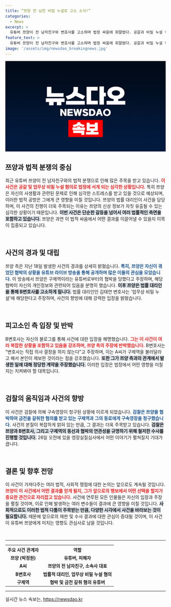 ```yaml
---
title: “쯔양 전 남친 비밀 누설로 고소 소식!”
categories:
  - News
excerpt: >
  유튜버 쯔양이 전 남자친구와 변호사를 고소하며 법정 싸움에 휘말렸다. 공갈과 비밀 누설 혐의가 핵심, 검찰은 관련자들에 대한 구속영장을 청구했다. 갈등의 이면과 증언들, 사건의 전말을 읽고 싶다면 클릭하세요!
feature_text: >
  유튜버 쯔양이 전 남자친구와 변호사를 고소하며 법정 싸움에 휘말렸다. 공갈과 비밀 누설 혐의가 핵심, 검찰은 관련자들에 대한 구속영장을 청구했다. 갈등의 이면과 증언들, 사건의 전말을 읽고 싶다면 클릭하세요!
image: '/assets/img/newsdao_breakingnews.jpg'
---
```


<p><img src="/assets/img/newsdao_breakingnews.jpg" alt="koreaapp 속보" /></p>

<h2 data-ke-size="size26">쯔양과 법적 분쟁의 중심</h2>

<p data-ke-size="size16">최근 유튜버 쯔양이 전 남자친구와의 법적 분쟁으로 인해 많은 주목을 받고 있습니다. <b><span style="color: #ee2323;">이 사건은 공갈 및 업무상 비밀 누설 혐의로 법정에 서게 되는 심각한 상황입니다.</span></b> 특히 쯔양은 자신의 사생활과 관련된 문제로 인해 심각한 스트레스를 받고 있을 것으로 예상되며, 이러한 법적 공방은 그에게 큰 영향을 미칠 것입니다. 쯔양의 법률 대리인이 사건을 담당하며, 이 사건의 진행이 더욱 주목되는 이유는 쯔양의 신상 정보가 자칫 유출될 수 있는 심각한 상황이기 때문입니다. <b><span style="background-color: #21538527;">이번 사건은 단순한 갈등을 넘어서 여러 법률적인 측면을 포함하고 있습니다.</span></b> 쯔양은 과연 이 법적 싸움에서 어떤 결과를 이끌어낼 수 있을지 이목이 집중되고 있습니다.</p>

<p data-ke-size="size16">&nbsp;</p>

<h2 data-ke-size="size26">사건의 경과 및 대립</h2>

<p data-ke-size="size16">쯔양 측은 지난 18일 발생한 사건의 경과를 상세히 밝혔습니다. <b><span style="color: #1a5490;">특히, 쯔양은 자신이 겪었던 협박의 상황을 유튜브 라이브 방송을 통해 공개하며 많은 이들의 관심을 모았습니다.</span></b> 이 방송에서 쯔양은 구제역이라는 유튜버로부터의 협박을 당했다고 주장하며, 해당 협박이 자신의 개인정보와 관련되어 있음을 분명히 했습니다. <b><span style="background-color: #21538527;">이후 쯔양은 법률 대리인을 통해 B변호사를 고소하게 됩니다.</span></b> 법률 대리인인 김태연 변호사는 '업무상 비밀 누설'에 해당한다고 주장하며, 사건의 향방에 대해 강력한 입장을 밝혔습니다.</p>

<p data-ke-size="size16">&nbsp;</p>

<h2 data-ke-size="size26">피고소인 측 입장 및 반박</h2>

<p data-ke-size="size16">B변호사는 자신의 블로그를 통해 사건에 대한 입장을 해명했습니다. <b><span style="color: #ee2323;">그는 이 사건이 여러 복잡한 상황을 포함하고 있음을 강조하며, 쯔양 측의 주장에 반박했습니다.</span></b> B변호사는 "변호사는 직접 의사 결정을 하지 않는다"고 주장하며, 이는 A씨가 구제역을 불러달라고 해서 본인이 제보한 것이라는 점을 강조했습니다. <b><span style="background-color: #21538527;">또한 그가 쯔양 측과의 관계에서 발생한 일에 대해 정당한 계약을 주장했습니다.</span></b> 이러한 입장은 법정에서 어떤 영향을 미칠지는 지켜봐야 할 대목입니다.</p>

<p data-ke-size="size16">&nbsp;</p>

<h2 data-ke-size="size26">검찰의 움직임과 사건의 향방</h2>

<p data-ke-size="size16">이 사건은 검찰에 의해 구속영장이 청구된 상황에 이르게 되었습니다. <b><span style="color: #1a5490;">검찰은 쯔양을 협박하여 금전을 갈취한 혐의를 받고 있는 구제역과 그의 동료에게 구속영장을 청구했습니다.</span></b> 사건의 본질이 복잡하게 얽혀 있는 만큼, 그 결과는 더욱 주목받고 있습니다. <b><span style="background-color: #21538527;">검찰은 쯔양과 B변호사, 그리고 구제역의 동선과 협박의 연관성을 규명하기 위해 철저한 수사를 진행할 것입니다.</span></b> 26일 오전에 있을 영장실질심사에서 어떤 이야기가 펼쳐질지 기대가 큽니다.</p>

<p data-ke-size="size16">&nbsp;</p>

<h2 data-ke-size="size26">결론 및 향후 전망</h2>

<p data-ke-size="size16">이 사건이 가져다주는 여러 법적, 사회적 쟁점에 대한 논의는 앞으로도 계속될 것입니다. <b><span style="color: #ee2323;">쯔양이 이 사건에서 어떤 결과를 얻게 될지, 그가 앞으로의 행보에서 어떤 선택을 할지가 중요한 관건으로 자리잡고 있습니다.</span></b> 사건에 연루된 모든 인물들은 자신의 입장과 주장을 펼칠 것이며, 이로 인해 발생하는 여러 변수들이 결과에 큰 영향을 미칠 것입니다. <b><span style="background-color: #21538527;">사회적으로도 이러한 법적 다툼이 주목받는 만큼, 다양한 시각에서 사건을 바라보는 것이 필요합니다.</span></b> 때문에 앞으로의 재판 및 수사 결과에 대한 관심이 증대될 것이며, 이 사건이 유튜버 쯔양에게 미치는 영향도 관심사로 남을 것입니다.</p>

<p data-ke-size="size16">&nbsp;</p>

<hr>

<table style="width: 100%; border-collapse: collapse;">
  <tr>
    <th style="text-align: center;"><b>주요 사건 관계자</b></th>
    <th style="text-align: center;"><b>역할</b></th>
  </tr>
  <tr>
    <td style="text-align: center; height: 17px;"><b>쯔양 (박정원)</b></td>
    <td style="text-align: center; height: 17px;"><b>유튜버, 피해자</b></td>
  </tr>
  <tr>
    <td style="text-align: center; height: 17px;"><b>A씨</b></td>
    <td style="text-align: center; height: 17px;"><b>쯔양의 전 남자친구, 소속사 대표</b></td>
  </tr>
  <tr>
    <td style="text-align: center; height: 17px;"><b>B변호사</b></td>
    <td style="text-align: center; height: 17px;"><b>법률적 대리인, 업무상 비밀 누설 혐의</b></td>
  </tr>
  <tr>
    <td style="text-align: center; height: 17px;"><b>구제역</b></td>
    <td style="text-align: center; height: 17px;"><b>협박 및 금전 갈취 혐의 유튜버</b></td>
  </tr>
</table>

<hr>
실시간 뉴스 속보는, <a href="https://newsdao.kr" rel="dofollow">https://newsdao.kr</a>


